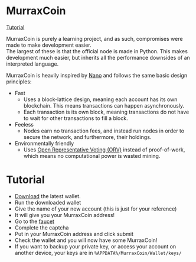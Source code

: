 # MurraxCoin

[Tutorial](#Tutorial)

MurraxCoin is purely a learning project, and as such, compromises were made to make development easier.  
The largest of these is that the official node is made in Python. This makes development much easier,
but inherits all the performance downsides of an interpreted language.

MurraxCoin is heavily inspired by [Nano](https://nano.org) and follows the same basic design principles:
- Fast
  - Uses a block-lattice design, meaning each account has its own blockchain. This means transactions can happen asynchronously.
  - Each transaction is its own block, meaning transactions do not have to wait for other transactions to fill a block.
- Feeless
  - Nodes earn no transaction fees, and instead run nodes in order to secure the network, and furthermore, their holdings.
- Environmentally friendly
  - Uses [Open Representative Voting (ORV)](https://docs.nano.org/glossary/#open-representative-voting-orv) instead of proof-of-work, which means no computational power is wasted mining.


# Tutorial
- [Download](https://github.com/MurrayGroves/MurraxCoin/releases/) the latest wallet.
- Run the downloaded wallet
- Give the name of your new account (this is just for your reference)
- It will give you your MurraxCoin address!
- Go to the [faucet](https://faucet.murraygrov.es)
- Complete the captcha
- Put in your MurraxCoin address and click submit
- Check the wallet and you will now have some MurraxCoin!
- If you want to backup your private key, or access your account on another device, your keys are in `%APPDATA%/MurraxCoin/Wallet/keys/`
